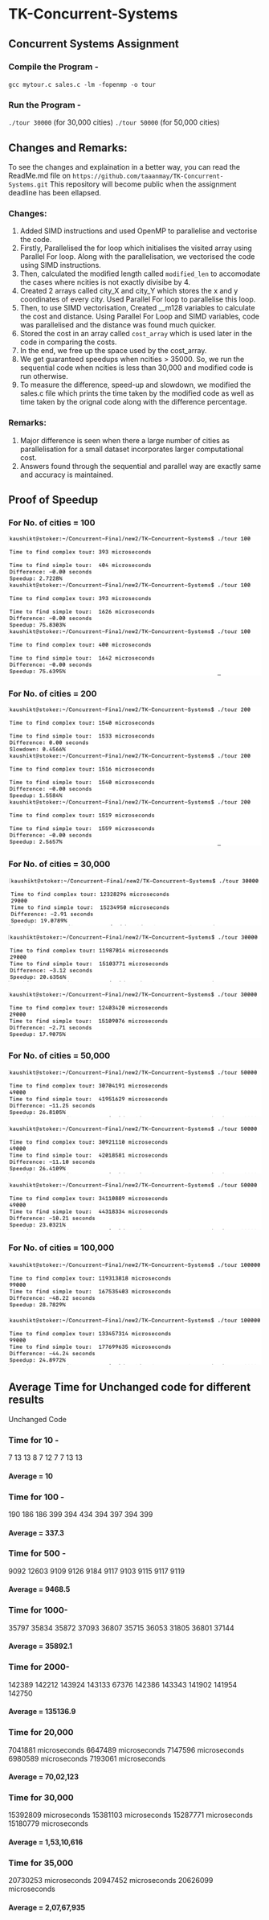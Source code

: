 # TK-Concurrent-Systems
## Concurrent Systems Assignment

### Compile the Program - 
`gcc mytour.c sales.c -lm -fopenmp -o tour`

### Run the Program - 
`./tour 30000` (for 30,000 cities)
`./tour 50000` (for 50,000 cities)

## Changes and Remarks:
To see the changes and explaination in a better way, you can read the ReadMe.md file on `https://github.com/taaanmay/TK-Concurrent-Systems.git`
This repository will become public when the assignment deadline has been ellapsed. 

### Changes:
1) Added SIMD instructions and used OpenMP to parallelise and vectorise the code.
2) Firstly, Parallelised the for loop which initialises the visited array using Parallel For loop. Along with the parallelisation, we vectorised the code using SIMD    instructions.
3) Then, calculated the modified length called `modified_len` to accomodate the cases where ncities is not exactly divisibe by 4.
4) Created 2 arrays called city_X and city_Y which stores the x and y coordinates of every city. Used  Parallel For loop to parallelise this loop.
5) Then, to use SIMD vectorisation, Created __m128 variables to calculate the cost and distance. Using Parallel For Loop and SIMD variables, code was parallelised      and the distance was found much quicker.
6) Stored the cost in an array called `cost_array` which is used later in the code in comparing the costs.
7) In the end, we free up the space used by the cost_array.
8) We get guaranteed speedups when ncities > 35000. So, we run the sequential code when ncities is less than 30,000 and modified code is run otherwise. 
9) To measure the difference, speed-up and slowdown, we modified the sales.c file which prints the time taken by the modified code as well as time taken by the orignal code along with the difference percentage.
 
### Remarks:
1) Major difference is seen when there a large number of cities as parallelisation for a small dataset incorporates larger computational cost. 
2) Answers found through the sequential and parallel way are exactly same and accuracy is maintained.

## Proof of Speedup

### For No. of cities = 100

![100](Proof/100.png)


### For No. of cities = 200

![200](Proof/200.png)



### For No. of cities = 30,000


![3000-a](Proof/3000-a.png)


![3000-b](Proof/3000-b.png)


![3000-c](Proof/3000-c.png)


### For No. of cities = 50,000

![50000-a](Proof/50000-a.png)


![50000-b](Proof/50000-b.png)


![50000-c](Proof/50000-c.png)


### For No. of cities = 100,000

![100000-a](Proof/100000-a.png)


![100000-b](Proof/100000-b.png)






## Average Time for Unchanged code for different results
Unchanged Code

### Time for 10 - 
7
13
13
8
7
12
7
7
13
13

#### Average = 10 


### Time for 100 - 
190
186
186
399
394
434
394
397
394
399

#### Average = 337.3


### Time for 500 - 
9092
12603
9109
9126
9184
9117
9103
9115
9117
9119

#### Average = 9468.5


### Time for 1000-
35797
35834
35872
37093
36807
35715
36053
31805
36801
37144

#### Average = 35892.1

### Time for 2000-
142389
142212
143924
143133
67376
142386
143343
141902
141954
142750

#### Average = 135136.9


### Time for 20,000
7041881 microseconds
6647489 microseconds
7147596 microseconds
6980589 microseconds
7193061 microseconds

#### Average = 70,02,123



### Time for 30,000
15392809 microseconds
15381103 microseconds
15287771 microseconds
15180779 microseconds

#### Average = 1,53,10,616


### Time for 35,000
20730253 microseconds
20947452 microseconds
20626099 microseconds

#### Average = 2,07,67,935



